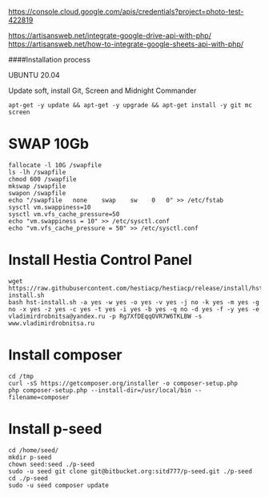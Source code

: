 https://console.cloud.google.com/apis/credentials?project=photo-test-422819


https://artisansweb.net/integrate-google-drive-api-with-php/
https://artisansweb.net/how-to-integrate-google-sheets-api-with-php/


####Installation process

UBUNTU 20.04

Update soft, install Git, Screen and Midnight Commander
```
apt-get -y update && apt-get -y upgrade && apt-get install -y git mc screen
```

# SWAP 10Gb
```
fallocate -l 10G /swapfile
ls -lh /swapfile
chmod 600 /swapfile
mkswap /swapfile
swapon /swapfile
echo "/swapfile   none    swap    sw    0   0" >> /etc/fstab
sysctl vm.swappiness=10
sysctl vm.vfs_cache_pressure=50
echo "vm.swappiness = 10" >> /etc/sysctl.conf
echo "vm.vfs_cache_pressure = 50" >> /etc/sysctl.conf
```

# Install Hestia Control Panel
```
wget https://raw.githubusercontent.com/hestiacp/hestiacp/release/install/hst-install.sh
bash hst-install.sh -a yes -w yes -o yes -v yes -j no -k yes -m yes -g no -x yes -z yes -c yes -t yes -i yes -b yes -q no -d yes -f -y yes -e vladimirdrobnitsa@yandex.ru -p Rg7XfDEqqOVR7W6TKLBW -s www.vladimirdrobnitsa.ru
```

# Install composer
```
cd /tmp
curl -sS https://getcomposer.org/installer -o composer-setup.php
php composer-setup.php --install-dir=/usr/local/bin --filename=composer
```

# Install p-seed
```
cd /home/seed/
mkdir p-seed
chown seed:seed ./p-seed
sudo -u seed git clone git@bitbucket.org:sitd777/p-seed.git ./p-seed
cd ./p-seed
sudo -u seed composer update
```